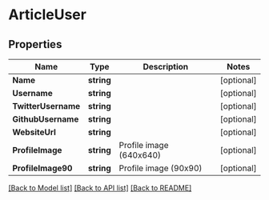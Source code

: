 # ArticleUser

## Properties

Name | Type | Description | Notes
------------ | ------------- | ------------- | -------------
**Name** | **string** |  | [optional] 
**Username** | **string** |  | [optional] 
**TwitterUsername** | **string** |  | [optional] 
**GithubUsername** | **string** |  | [optional] 
**WebsiteUrl** | **string** |  | [optional] 
**ProfileImage** | **string** | Profile image (640x640) | [optional] 
**ProfileImage90** | **string** | Profile image (90x90) | [optional] 

[[Back to Model list]](../README.md#documentation-for-models) [[Back to API list]](../README.md#documentation-for-api-endpoints) [[Back to README]](../README.md)


